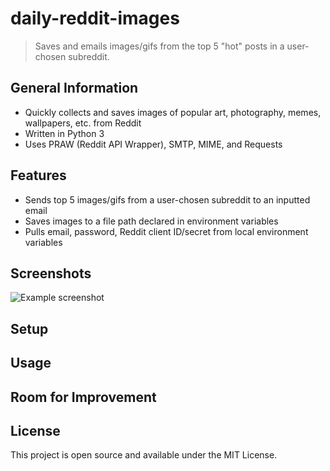 # daily-reddit-images
> Saves and emails images/gifs from the top 5 "hot" posts in a user-chosen subreddit.

## General Information
- Quickly collects and saves images of popular art, photography, memes, wallpapers, etc. from Reddit
- Written in Python 3
- Uses PRAW (Reddit API Wrapper), SMTP, MIME, and Requests


## Features
- Sends top 5 images/gifs from a user-chosen subreddit to an inputted email
- Saves images to a file path declared in environment variables
- Pulls email, password, Reddit client ID/secret from local environment variables


## Screenshots
![Example screenshot](./img/screenshot.png)


## Setup


## Usage


## Room for Improvement

## License
This project is open source and available under the MIT License.

